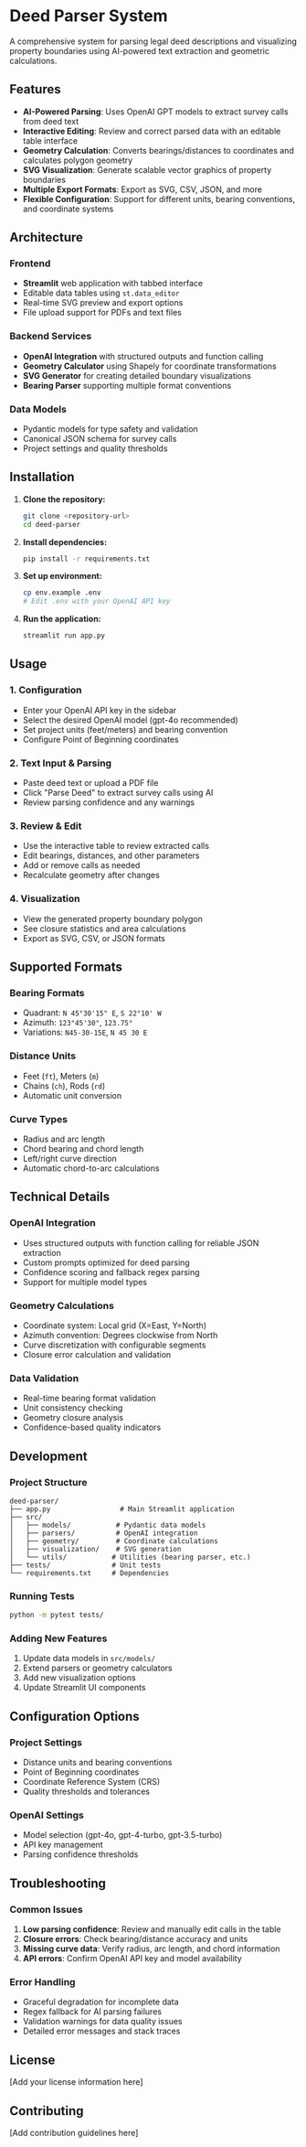 # Deed Parser System

A comprehensive system for parsing legal deed descriptions and visualizing property boundaries using AI-powered text extraction and geometric calculations.

## Features

- **AI-Powered Parsing**: Uses OpenAI GPT models to extract survey calls from deed text
- **Interactive Editing**: Review and correct parsed data with an editable table interface  
- **Geometry Calculation**: Converts bearings/distances to coordinates and calculates polygon geometry
- **SVG Visualization**: Generate scalable vector graphics of property boundaries
- **Multiple Export Formats**: Export as SVG, CSV, JSON, and more
- **Flexible Configuration**: Support for different units, bearing conventions, and coordinate systems

## Architecture

### Frontend
- **Streamlit** web application with tabbed interface
- Editable data tables using `st.data_editor`
- Real-time SVG preview and export options
- File upload support for PDFs and text files

### Backend Services
- **OpenAI Integration** with structured outputs and function calling
- **Geometry Calculator** using Shapely for coordinate transformations
- **SVG Generator** for creating detailed boundary visualizations
- **Bearing Parser** supporting multiple format conventions

### Data Models
- Pydantic models for type safety and validation
- Canonical JSON schema for survey calls
- Project settings and quality thresholds

## Installation

1. **Clone the repository:**
   ```bash
   git clone <repository-url>
   cd deed-parser
   ```

2. **Install dependencies:**
   ```bash
   pip install -r requirements.txt
   ```

3. **Set up environment:**
   ```bash
   cp env.example .env
   # Edit .env with your OpenAI API key
   ```

4. **Run the application:**
   ```bash
   streamlit run app.py
   ```

## Usage

### 1. Configuration
- Enter your OpenAI API key in the sidebar
- Select the desired OpenAI model (gpt-4o recommended)
- Set project units (feet/meters) and bearing convention
- Configure Point of Beginning coordinates

### 2. Text Input & Parsing
- Paste deed text or upload a PDF file
- Click "Parse Deed" to extract survey calls using AI
- Review parsing confidence and any warnings

### 3. Review & Edit
- Use the interactive table to review extracted calls
- Edit bearings, distances, and other parameters
- Add or remove calls as needed
- Recalculate geometry after changes

### 4. Visualization
- View the generated property boundary polygon
- See closure statistics and area calculations
- Export as SVG, CSV, or JSON formats

## Supported Formats

### Bearing Formats
- Quadrant: `N 45°30'15" E`, `S 22°10' W`
- Azimuth: `123°45'30"`, `123.75°`
- Variations: `N45-30-15E`, `N 45 30 E`

### Distance Units
- Feet (`ft`), Meters (`m`)
- Chains (`ch`), Rods (`rd`)
- Automatic unit conversion

### Curve Types
- Radius and arc length
- Chord bearing and chord length
- Left/right curve direction
- Automatic chord-to-arc calculations

## Technical Details

### OpenAI Integration
- Uses structured outputs with function calling for reliable JSON extraction
- Custom prompts optimized for deed parsing
- Confidence scoring and fallback regex parsing
- Support for multiple model types

### Geometry Calculations
- Coordinate system: Local grid (X=East, Y=North)
- Azimuth convention: Degrees clockwise from North
- Curve discretization with configurable segments
- Closure error calculation and validation

### Data Validation
- Real-time bearing format validation
- Unit consistency checking
- Geometry closure analysis
- Confidence-based quality indicators

## Development

### Project Structure
```
deed-parser/
├── app.py                 # Main Streamlit application
├── src/
│   ├── models/           # Pydantic data models
│   ├── parsers/          # OpenAI integration
│   ├── geometry/         # Coordinate calculations  
│   ├── visualization/    # SVG generation
│   └── utils/           # Utilities (bearing parser, etc.)
├── tests/               # Unit tests
└── requirements.txt     # Dependencies
```

### Running Tests
```bash
python -m pytest tests/
```

### Adding New Features
1. Update data models in `src/models/`
2. Extend parsers or geometry calculators
3. Add new visualization options
4. Update Streamlit UI components

## Configuration Options

### Project Settings
- Distance units and bearing conventions
- Point of Beginning coordinates
- Coordinate Reference System (CRS)
- Quality thresholds and tolerances

### OpenAI Settings
- Model selection (gpt-4o, gpt-4-turbo, gpt-3.5-turbo)
- API key management
- Parsing confidence thresholds

## Troubleshooting

### Common Issues
1. **Low parsing confidence**: Review and manually edit calls in the table
2. **Closure errors**: Check bearing/distance accuracy and units
3. **Missing curve data**: Verify radius, arc length, and chord information
4. **API errors**: Confirm OpenAI API key and model availability

### Error Handling
- Graceful degradation for incomplete data
- Regex fallback for AI parsing failures
- Validation warnings for data quality issues
- Detailed error messages and stack traces

## License

[Add your license information here]

## Contributing

[Add contribution guidelines here]
